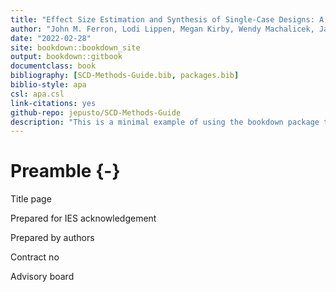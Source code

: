 ```yaml
--- 
title: "Effect Size Estimation and Synthesis of Single-Case Designs: A Methods Guide"
author: "John M. Ferron, Lodi Lippen, Megan Kirby, Wendy Machalicek, James Pustejovsky, and Man Chen"
date: "2022-02-28"
site: bookdown::bookdown_site
output: bookdown::gitbook
documentclass: book
bibliography: [SCD-Methods-Guide.bib, packages.bib]
biblio-style: apa
csl: apa.csl
link-citations: yes
github-repo: jepusto/SCD-Methods-Guide
description: "This is a minimal example of using the bookdown package to write a book. The output format for this example is bookdown::gitbook."
---
```


# Preamble {-}



Title page 

Prepared for IES acknowledgement

Prepared by authors

Contract no

Advisory board


